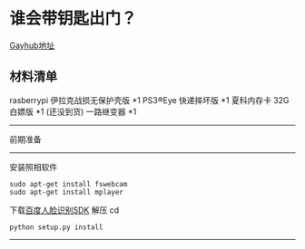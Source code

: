 # 谁会带钥匙出门？ #
[Gayhub地址][1]

材料清单
----


rasberrypi 伊拉克战损无保护壳版 *1
PS3®Eye 快递摔坏版 *1
夏科内存卡 32G白嫖版 *1
(还没到货) 一路继变器 *1


----------

前期准备

----
安装照相软件
```
sudo apt-get install fswebcam
sudo apt-get install mplayer
```
下载[百度人脸识别SDK][2]
解压
cd

    python setup.py install


----------


  [1]: https://github.com/ridesun/openthefxxkdoor
  [2]: http://ai.baidu.com/ai-doc/FACE/ek37c1qiz
